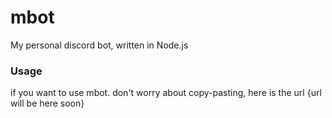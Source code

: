 # mbot
My personal discord bot, written in Node.js
### Usage
if you want to use mbot. don't worry about copy-pasting, here is the url {url will be here soon}
